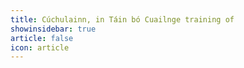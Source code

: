 ```yaml
---
title: Cúchulainn, in Táin bó Cuailnge training of 
showinsidebar: true 
article: false 
icon: article 
---
```

